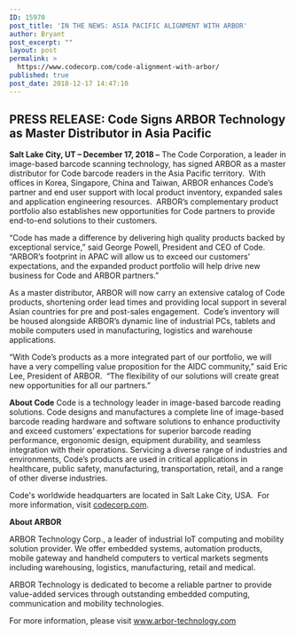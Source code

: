 ```yaml
---
ID: 15970
post_title: 'IN THE NEWS: ASIA PACIFIC ALIGNMENT WITH ARBOR'
author: Bryant
post_excerpt: ""
layout: post
permalink: >
  https://www.codecorp.com/code-alignment-with-arbor/
published: true
post_date: 2018-12-17 14:47:10
---
```


<h2><span class="hs_cos_wrapper hs_cos_wrapper_meta_field hs_cos_wrapper_type_text" data-hs-cos-general-type="meta_field" data-hs-cos-type="text">PRESS RELEASE: </span><strong>Code </strong><strong>S</strong><strong>igns ARBOR</strong><strong> Technology</strong><strong> as Master Distributor in Asia Pacific</strong></h2>


<strong>Salt Lake City, UT – December 17, 2018 –</strong> The Code Corporation, a leader in image-based barcode scanning technology, has signed ARBOR as a master distributor for Code barcode readers in the Asia Pacific territory.  With offices in Korea, Singapore, China and Taiwan, ARBOR enhances Code’s partner and end user support with local product inventory, expanded sales and application engineering resources.  ARBOR’s complementary product portfolio also establishes new opportunities for Code partners to provide end-to-end solutions to their customers.

“Code has made a difference by delivering high quality products backed by exceptional service,” said George Powell, President and CEO of Code.  “ARBOR’s footprint in APAC will allow us to exceed our customers’ expectations, and the expanded product portfolio will help drive new business for Code and ARBOR partners.”

As a master distributor, ARBOR will now carry an extensive catalog of Code products, shortening order lead times and providing local support in several Asian countries for pre and post-sales engagement.  Code’s inventory will be housed alongside ARBOR’s dynamic line of industrial PCs, tablets and mobile computers used in manufacturing, logistics and warehouse applications.

“With Code’s products as a more integrated part of our portfolio, we will have a very compelling value proposition for the AIDC community,” said Eric Lee, President of ARBOR.  “The flexibility of our solutions will create great new opportunities for all our partners.”

<strong>About Code</strong>
Code is a technology leader in image-based barcode reading solutions. Code designs and manufactures a complete line of image-based barcode reading hardware and software solutions to enhance productivity and exceed customers’ expectations for superior barcode reading performance, ergonomic design, equipment durability, and seamless integration with their operations. Servicing a diverse range of industries and environments, Code’s products are used in critical applications in healthcare, public safety, manufacturing, transportation, retail, and a range of other diverse industries.

Code's worldwide headquarters are located in Salt Lake City, USA.  For more information, visit <a href="https://www.codecorp.com">codecorp.com</a>.

<strong>About ARBOR</strong>

ARBOR Technology Corp., a leader of industrial IoT computing and mobility solution provider. We offer embedded systems, automation products, mobile gateway and handheld computers to vertical markets segments including warehousing, logistics, manufacturing, retail and medical.

ARBOR Technology is dedicated to become a reliable partner to provide value-added services through outstanding embedded computing, communication and mobility technologies.

For more information, please visit <a href="https://www.arbor-technology.com/gl/Home">www.arbor-technology.com</a>

